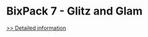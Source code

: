 # BixPack 7 - Glitz and Glam
[>> Detailed information](https://secure.shareit.com/shareit/product.html?productid=300538265&affiliateid=200057808)